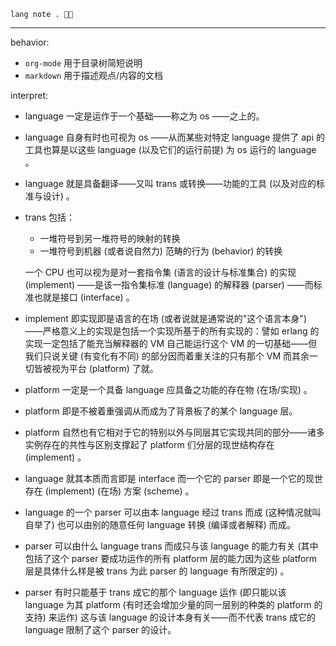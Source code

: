 
~~~ factor
lang note . 🥱🚰
~~~

----

behavior: 

- `org-mode` 用于目录树简短说明
- `markdown` 用于描述观点/内容的文档

interpret:

- language 一定是运作于一个基础——称之为 os ——之上的。
- language 自身有时也可视为 os ——从而某些对特定 language 提供了 api 的工具也算是以这些 language (以及它们的运行前提) 为 os 运行的 language 。
- language 就是具备翻译——又叫 trans 或转换——功能的工具 (以及对应的标准与设计) 。

- trans 包括：
  
  - 一堆符号到另一堆符号的映射的转换
  - 一堆符号到机器 (或者说自然力) 范畴的行为 (behavior) 的转换
  
  一个 CPU 也可以视为是对一套指令集 (语言的设计与标准集合) 的实现 (implement) ——是该一指令集标准 (language) 的解释器 (parser) ——而标准也就是接口 (interface) 。
  
- implement 即实现即是语言的在场 (或者说就是通常说的"这个语言本身") ——严格意义上的实现是包括一个实现所基于的所有实现的：譬如 erlang 的实现一定包括了能充当解释器的 VM 自己能运行这个 VM 的一切基础——但我们只说关键 (有变化有不同) 的部分因而着重关注的只有那个 VM 而其余一切皆被视为平台 (platform) 了就。
- platform 一定是一个具备 language 应具备之功能的存在物 (在场/实现) 。
- platform 即是不被着重强调从而成为了背景板了的某个 language 层。
- platform 自然也有它相对于它的特别以外与同层其它实现共同的部分——诸多实例存在的共性与区别支撑起了 platform 们分层的现世结构存在 (implement) 。
- language 就其本质而言即是 interface 而一个它的 parser 即是一个它的现世存在 (implement) (在场) 方案 (scheme) 。
- language 的一个 parser 可以由本 language 经过 trans 而成 (这种情况就叫自举了) 也可以由别的随意任何 language 转换 (编译或者解释) 而成。
- parser 可以由什么 language trans 而成只与该 language 的能力有关 (其中包括了这个 parser 要成功运作的所有 platform 层的能力因为这些 platform 层是具体什么样是被 trans 为此 parser 的 language 有所限定的) 。
- parser 有时只能基于 trans 成它的那个 language 运作 (即只能以该 language 为其 platform (有时还会增加少量的同一层别的种类的 platform 的支持) 来运作) 这与该 language 的设计本身有关——而不代表 trans 成它的 language 限制了这个 parser 的设计。


